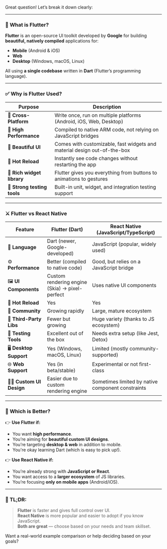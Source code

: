 Great question! Let’s break it down clearly:

---

### 🚀 **What is Flutter?**

**Flutter** is an open-source UI toolkit developed by **Google** for building **beautiful, natively compiled** applications for:

- **Mobile** (Android & iOS)
- **Web**
- **Desktop** (Windows, macOS, Linux)

All using **a single codebase** written in **Dart** (Flutter’s programming language).

---

### ✅ **Why is Flutter Used?**

| Purpose                     | Description |
|----------------------------|-------------|
| 🎯 **Cross-Platform**        | Write once, run on multiple platforms (Android, iOS, Web, Desktop) |
| 💨 **High Performance**      | Compiled to native ARM code, not relying on JavaScript bridges |
| 🎨 **Beautiful UI**          | Comes with customizable, fast widgets and material design out-of-the-box |
| 🔁 **Hot Reload**            | Instantly see code changes without restarting the app |
| 🧩 **Rich widget library**   | Flutter gives you everything from buttons to animations to gestures |
| 🧪 **Strong testing tools**  | Built-in unit, widget, and integration testing support |

---

### ⚔️ Flutter vs React Native

| Feature                   | **Flutter** (Dart)                               | **React Native** (JavaScript/TypeScript)            |
|--------------------------|--------------------------------------------------|-----------------------------------------------------|
| 🧠 **Language**           | Dart (newer, Google-developed)                  | JavaScript (popular, widely used)                   |
| ⚙️ **Performance**        | Better (compiled to native code)               | Good, but relies on a JavaScript bridge             |
| 🖼️ **UI Components**      | Custom rendering engine (Skia) → pixel-perfect  | Uses native UI components                           |
| 🔄 **Hot Reload**         | Yes                                             | Yes                                                 |
| 📱 **Community**          | Growing rapidly                                 | Large, mature ecosystem                             |
| 🧩 **Third-Party Libs**   | Fewer but growing                               | Huge variety (thanks to JS ecosystem)               |
| 🧪 **Testing Tools**      | Excellent out of the box                        | Needs extra setup (like Jest, Detox)                |
| 🖥️ **Desktop Support**    | Yes (Windows, macOS, Linux)                    | Limited (mostly community-supported)                |
| 🌐 **Web Support**        | Yes (in beta/stable)                            | Experimental or not first-class                     |
| 🧑‍🎨 **Custom UI Design** | Easier due to custom rendering engine           | Sometimes limited by native component constraints   |

---

### 🎯 **Which is Better?**

👉 **Use Flutter if:**
- You want **high performance**.
- You’re aiming for **beautiful custom UI designs**.
- You’re targeting **desktop & web** in addition to mobile.
- You're okay learning Dart (which is easy to pick up!).

👉 **Use React Native if:**
- You’re already strong with **JavaScript or React**.
- You want access to a **larger ecosystem** of JS libraries.
- You’re focusing **only on mobile apps** (Android/iOS).

---

### 🧠 TL;DR:
> **Flutter** is faster and gives full control over UI.  
> **React Native** is more popular and easier to adopt if you know JavaScript.  
> **Both are great** — choose based on your needs and team skillset.

Want a real-world example comparison or help deciding based on your goals?